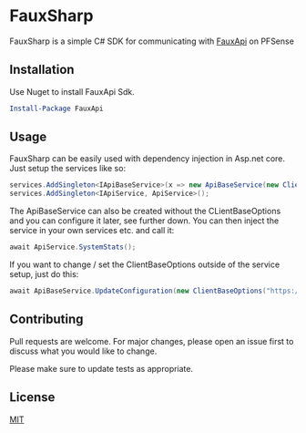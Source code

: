 # FauxSharp

FauxSharp is a simple C# SDK for communicating with [FauxApi](https://github.com/ndejong/pfsense_fauxapi) on PFSense

## Installation

Use Nuget to install FauxApi Sdk.

```powershell
Install-Package FauxApi
```

## Usage
FauxSharp can be easily used with dependency injection in Asp.net core. Just setup the services like so:
```csharp
services.AddSingleton<IApiBaseService>(x => new ApiBaseService(new ClientBaseOptions("https://pfsense_fauxapi_host","apikey","apisecret",false,true)));
services.AddSingleton<IApiService, ApiService>();
```
The ApiBaseService can also be created without the CLientBaseOptions and you can configure it later, see further down.
You can then inject the service in your own services etc. and call it:
```csharp
await ApiService.SystemStats();
```
If you want to change / set the ClientBaseOptions outside of the service setup, just do this:
```csharp
await ApiBaseService.UpdateConfiguration(new ClientBaseOptions("https://pfsense_fauxapi_host2","apikey2","apisecret2",false,true));
```

## Contributing
Pull requests are welcome. For major changes, please open an issue first to discuss what you would like to change.

Please make sure to update tests as appropriate.

## License
[MIT](https://choosealicense.com/licenses/mit/)
